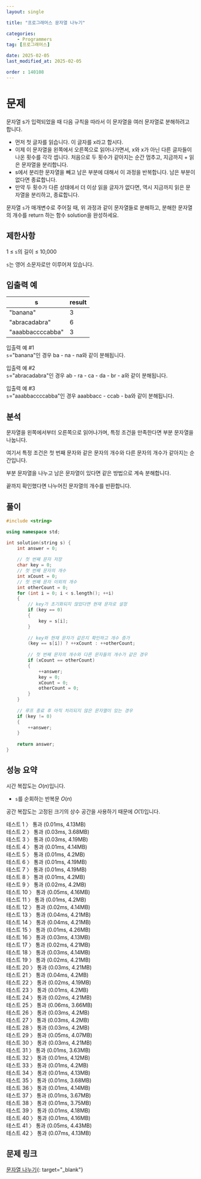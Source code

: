 ```yaml
---
layout: single

title: "프로그래머스 문자열 나누기"

categories:
    - Programmers
tag: [프로그래머스]

date: 2025-02-05
last_modified_at: 2025-02-05

order : 140108
---
```


# 문제

문자열 s가 입력되었을 때 다음 규칙을 따라서 이 문자열을 여러 문자열로 분해하려고 합니다.

+ 먼저 첫 글자를 읽습니다. 이 글자를 x라고 합시다.
+ 이제 이 문자열을 왼쪽에서 오른쪽으로 읽어나가면서, x와 x가 아닌 다른 글자들이 나온 횟수를 각각 셉니다. 처음으로 두 횟수가 같아지는 순간 멈추고, 지금까지 + 읽은 문자열을 분리합니다.
+ s에서 분리한 문자열을 빼고 남은 부분에 대해서 이 과정을 반복합니다. 남은 부분이 없다면 종료합니다.
+ 만약 두 횟수가 다른 상태에서 더 이상 읽을 글자가 없다면, 역시 지금까지 읽은 문자열을 분리하고, 종료합니다.

문자열 `s`가 매개변수로 주어질 때, 위 과정과 같이 문자열들로 분해하고, 분해한 문자열의 개수를 return 하는 함수 solution을 완성하세요.

## 제한사항

1 ≤ `s`의 길이 ≤ 10,000

`s`는 영어 소문자로만 이루어져 있습니다.

## 입출력 예

|s|result|
|---|---|
|"banana"|3|
|"abracadabra"|6|
|"aaabbaccccabba"|3|

입출력 예 #1  
`s`="banana"인 경우 ba - na - na와 같이 분해됩니다.

입출력 예 #2  
`s`="abracadabra"인 경우 ab - ra - ca - da - br - a와 같이 분해됩니다.

입출력 예 #3  
`s`="aaabbaccccabba"인 경우 aaabbacc - ccab - ba와 같이 분해됩니다.

## 분석

문자열을 왼쪽에서부터 오른쪽으로 읽어나가며, 특정 조건을 만족한다면 부분 문자열을 나눕니다.

여기서 특정 조건은 첫 번째 문자와 같은 문자의 개수와 다른 문자의 개수가 같아지는 순간입니다.

부분 문자열을 나누고 남은 문자열이 있다면 같은 방법으로 계속 분해합니다.

끝까지 확인했다면 나누어진 문자열의 개수를 반환합니다.

## 풀이

```cpp
#include <string>

using namespace std;

int solution(string s) {
    int answer = 0;
    
    // 첫 번째 문자 저장
    char key = 0;
    // 첫 번째 문자의 개수
    int xCount = 0;
    // 첫 번째 문자 이외의 개수
    int otherCount = 0;
    for (int i = 0; i < s.length(); ++i)
    {
        // key가 초기화되지 않았다면 현재 문자로 설정
        if (key == 0)
        {
            key = s[i];
        }
        
        // key와 현재 문자가 같은지 확인하고 개수 증가
        (key == s[i]) ? ++xCount : ++otherCount;
        
        // 첫 번째 문자의 개수와 다른 문자들의 개수가 같은 경우
        if (xCount == otherCount)
        {
            ++answer;
            key = 0;
            xCount = 0;
            otherCount = 0;
        }
    }
    
    // 루프 종료 후 아직 처리되지 않은 문자열이 있는 경우
    if (key != 0)
    {
        ++answer;
    }
    
    return answer;
}
```

## 성능 요약

시간 복잡도는 $O(n)$입니다.

- `s`를 순회하는 반복문 $O(n)$

공간 복잡도는 고정된 크기의 상수 공간을 사용하기 때문에 $O(1)$입니다.

테스트 1 〉 통과 (0.01ms, 4.13MB)  
테스트 2 〉 통과 (0.03ms, 3.68MB)  
테스트 3 〉 통과 (0.03ms, 4.19MB)  
테스트 4 〉 통과 (0.01ms, 4.14MB)  
테스트 5 〉 통과 (0.01ms, 4.2MB)  
테스트 6 〉 통과 (0.01ms, 4.19MB)  
테스트 7 〉 통과 (0.01ms, 4.19MB)  
테스트 8 〉 통과 (0.01ms, 4.2MB)  
테스트 9 〉 통과 (0.02ms, 4.2MB)  
테스트 10 〉 통과 (0.05ms, 4.16MB)  
테스트 11 〉 통과 (0.01ms, 4.2MB)  
테스트 12 〉 통과 (0.02ms, 4.14MB)  
테스트 13 〉 통과 (0.04ms, 4.21MB)  
테스트 14 〉 통과 (0.04ms, 4.21MB)  
테스트 15 〉 통과 (0.01ms, 4.26MB)  
테스트 16 〉 통과 (0.03ms, 4.13MB)  
테스트 17 〉 통과 (0.02ms, 4.21MB)  
테스트 18 〉 통과 (0.03ms, 4.14MB)  
테스트 19 〉 통과 (0.02ms, 4.21MB)  
테스트 20 〉 통과 (0.03ms, 4.21MB)  
테스트 21 〉 통과 (0.04ms, 4.2MB)  
테스트 22 〉 통과 (0.02ms, 4.19MB)  
테스트 23 〉 통과 (0.01ms, 4.2MB)  
테스트 24 〉 통과 (0.02ms, 4.21MB)  
테스트 25 〉 통과 (0.06ms, 3.66MB)  
테스트 26 〉 통과 (0.03ms, 4.2MB)  
테스트 27 〉 통과 (0.03ms, 4.2MB)  
테스트 28 〉 통과 (0.03ms, 4.2MB)  
테스트 29 〉 통과 (0.05ms, 4.07MB)  
테스트 30 〉 통과 (0.03ms, 4.21MB)  
테스트 31 〉 통과 (0.01ms, 3.63MB)  
테스트 32 〉 통과 (0.01ms, 4.12MB)  
테스트 33 〉 통과 (0.01ms, 4.2MB)  
테스트 34 〉 통과 (0.01ms, 4.13MB)  
테스트 35 〉 통과 (0.01ms, 3.68MB)  
테스트 36 〉 통과 (0.01ms, 4.14MB)  
테스트 37 〉 통과 (0.01ms, 3.67MB)  
테스트 38 〉 통과 (0.01ms, 3.75MB)  
테스트 39 〉 통과 (0.01ms, 4.18MB)  
테스트 40 〉 통과 (0.01ms, 4.16MB)  
테스트 41 〉 통과 (0.05ms, 4.43MB)  
테스트 42 〉 통과 (0.07ms, 4.13MB)  

## 문제 링크

[문자열 나누기](https://school.programmers.co.kr/learn/courses/30/lessons/140108){: target="_blank"}